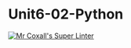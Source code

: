 # Unit6-02-Python
[![Mr Coxall's Super Linter](https://github.com/ICS3U-Programming-TamerZ/Unit6-02-Python/workflows/Mr%20Coxall's%20Super%20Linter/badge.svg)](https://github.com/ICS3U-Programming-TamerZ/Unit6-02-Python/actions/)
